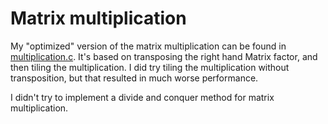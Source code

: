 # Matrix multiplication

My "optimized" version of the matrix multiplication can be found in [multiplication.c](multiplication.c).
It's based on transposing the right hand Matrix factor, and then tiling the multiplication.
I did try tiling the multiplication without transposition, but that resulted in much worse performance.

I didn't try to implement a divide and conquer method for matrix multiplication.
